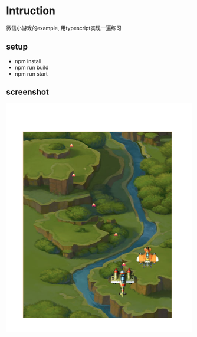 # Intruction
微信小游戏的example, 用typescript实现一遍练习
## setup

- npm install
- npm run build
- npm run start

## screenshot
<img src='./screenshot.png' />